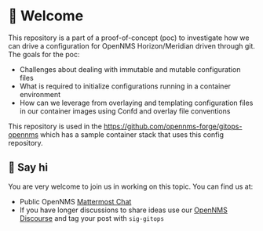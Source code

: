 # 🚀 Welcome

This repository is a part of a proof-of-concept (poc) to investigate how we can drive a configuration for OpenNMS Horizon/Meridian driven through git.
The goals for the poc:

* Challenges about dealing with immutable and mutable configuration files
* What is required to initialize configurations running in a container environment
* How can we leverage from overlaying and templating configuration files in our container images using Confd and overlay file conventions

This repository is used in the https://github.com/opennms-forge/gitops-opennms which has a sample container stack that uses this config repository.

## 👋 Say hi

You are very welcome to join us in working on this topic.
You can find us at:

* Public OpenNMS [Mattermost Chat](https://chat.opennms.com/opennms/channels/opennms-discussion)
* If you have longer discussions to share ideas use our [OpenNMS Discourse](https://opennms.discourse.group) and tag your post with `sig-gitops`

